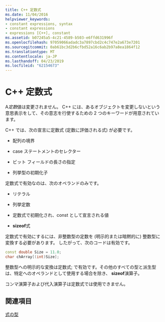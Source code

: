 ```yaml
---
title: C++ 定数式
ms.date: 11/04/2016
helpviewer_keywords:
- constant expressions, syntax
- constant expressions
- expressions [C++], constant
ms.assetid: b07245a5-4c21-4589-b503-e6ffd631996f
ms.openlocfilehash: 97059066adadc3a7897cbd2c4c747e2a673e7201
ms.sourcegitcommit: 0ab61bc3d2b6cfbd52a16c6ab2b97a8ea1864f12
ms.translationtype: MT
ms.contentlocale: ja-JP
ms.lasthandoff: 04/23/2019
ms.locfileid: "62154673"
---
```

# <a name="c-constant-expressions"></a>C++ 定数式

A*定数*値は変更されません。 C++ には、あるオブジェクトを変更しないという意思表示をして、その意志を行使するための 2 つのキーワードが用意されています。

C++ では、次の宣言に定数式 (定数に評価される式) が必要です。

- 配列の境界

- case ステートメントのセレクター

- ビット フィールドの長さの指定

- 列挙型の初期化子

定数式で有効なのは、次のオペランドのみです。

- リテラル

- 列挙定数

- 定数式で初期化され、const として宣言される値

- **sizeof**式

定数式で有効にするには、非整数型の定数を (明示的または暗黙的に) 整数型に変換する必要があります。 したがって、次のコードは有効です。

```cpp
const double Size = 11.0;
char chArray[(int)Size];
```

整数型への明示的な変換は定数式; で有効です。その他のすべての型と派生型は、特定へのオペランドとして使用する場合を除き、 **sizeof**演算子。

コンマ演算子および代入演算子は定数式では使用できません。

## <a name="see-also"></a>関連項目

[式の型](../cpp/types-of-expressions.md)